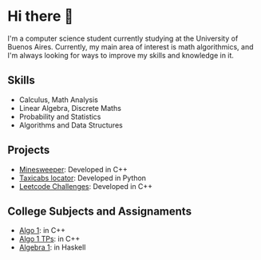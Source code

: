 # Hi there 👋

I'm a computer science student currently studying at the University of Buenos Aires. Currently, my main area of interest is math algorithmics, and I'm always looking for ways to improve my skills and knowledge in it.  

## Skills

- Calculus, Math Analysis
- Linear Algebra, Discrete Maths
- Probability and Statistics
- Algorithms and Data Structures  

## Projects

- [Minesweeper](https://github.com/matuneville/minesweeper): Developed in C++
- [Taxicabs locator](https://github.com/matuneville/taxicab-locator): Developed in Python
- [Leetcode Challenges](https://github.com/matuneville/LeetCode-challenges): Developed in C++

## College Subjects and Assignaments
- [Algo 1](https://github.com/matuneville/uba-algo1): in C++
- [Algo 1 TPs](https://github.com/matuneville/uba-algo1-TPs): in C++
- [Algebra 1](https://github.com/matuneville/uba-algebra1): in Haskell
